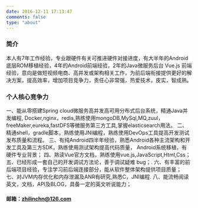 ```yaml
---
date: 2016-12-11 17:13:47
comments: false
type: "about"
---
```

### 简介
本人有7年工作经验，专业跟硬件有关可推进硬件对接进度，有大半年的Android底层ROM移植经验，4年的Android前端经验，2年的Java微服务后台 Vue.js 前端经验，意向是做短视频电商、高并发或架构相关工作，为前后端衔接提供更好的解决方案，提高效率，增加项目竞争力，责任心非常强，热爱技术，皮实，智成熟。

### 个人核心竞争力
一、能从零搭建Spring cloud微服务高并发高可用分布式后台系统，精通Java并发编程, Docker,nginx，redis,熟练使用mongoDB,MySql,MQ,zuul，freeMaker,eureka,fastDFS等微服务第三方工具,掌握elasticsearch用法。
二、精通shell，gradle脚本，熟练使用JNI编程，熟练使用DevOps工具提高开发测试发布质量和流程。
三、有纯Android四半年经验，熟悉Android各种主流架构和开发工具及第三方SDK，熟练使用测试架构提高代码质量， Android系统移植，有硬件专业背景；
四、熟读Vue官方文档，熟练使用vue.js,JavaScript,Html,Css；
五、已经形成一套自己的开发调试方法论，善于调试疑难 bug；.
六、有丰富的前后端项目经验，专注学习前后端连接部分，能从软件整体架构提供项目质量；
七、对JVM内存优化和内存泄漏及ANR有研究,熟悉C，JNI编程.
八、能流畅阅读英文，文档，API及BLOG，具备一定的英文听说能力；

#### 邮箱：zhilinchn@126.com
